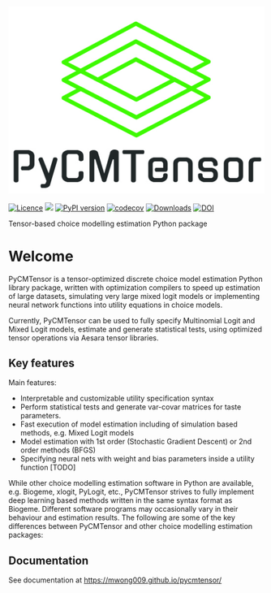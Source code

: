 ![PyCMTensor](docs/img/logo.jpg)

[![Licence](https://img.shields.io/badge/Licence-MIT-blue)](about/licence.md)
![](https://img.shields.io/pypi/pyversions/pycmtensor) 
[![PyPI version](https://badge.fury.io/py/pycmtensor.svg)](https://badge.fury.io/py/pycmtensor) 
[![codecov](https://codecov.io/gh/mwong009/pycmtensor/branch/master/graph/badge.svg?token=LFwgggDyjS)](https://codecov.io/gh/mwong009/pycmtensor) 
[![Downloads](https://static.pepy.tech/personalized-badge/pycmtensor?period=month&units=international_system&left_color=grey&right_color=orange&left_text=downloads/month)](https://pepy.tech/project/pycmtensor) 
[![DOI](https://zenodo.org/badge/460802394.svg)](https://zenodo.org/badge/latestdoi/460802394)

Tensor-based choice modelling estimation Python package

# Welcome

PyCMTensor is a tensor-optimized discrete choice model estimation Python library 
package, written with optimization compilers to speed up estimation of large datasets, 
simulating very large mixed logit models or implementing neural network functions into 
utility equations in choice models.

Currently, PyCMTensor can be used to fully specify Multinomial Logit and Mixed Logit models, estimate and generate statistical tests, using optimized tensor operations via Aesara tensor libraries.

## Key features

Main features:

- Interpretable and customizable utility specification syntax
- Perform statistical tests and  generate var-covar matrices for taste parameters.
- Fast execution of model estimation including of simulation based methods, e.g. Mixed Logit models
- Model estimation with 1st order (Stochastic Gradient Descent) or 2nd order methods (BFGS)
- Specifying neural nets with weight and bias parameters inside a utility function [TODO]

While other choice modelling estimation software in Python are available, e.g. Biogeme, xlogit, PyLogit, etc., PyCMTensor strives to fully implement deep learning based methods written in the same syntax format as Biogeme. Different software programs may occasionally vary in their behaviour and estimation results. The following are some of the key differences between PyCMTensor and other choice modelling estimation packages:

## Documentation

See documentation at https://mwong009.github.io/pycmtensor/